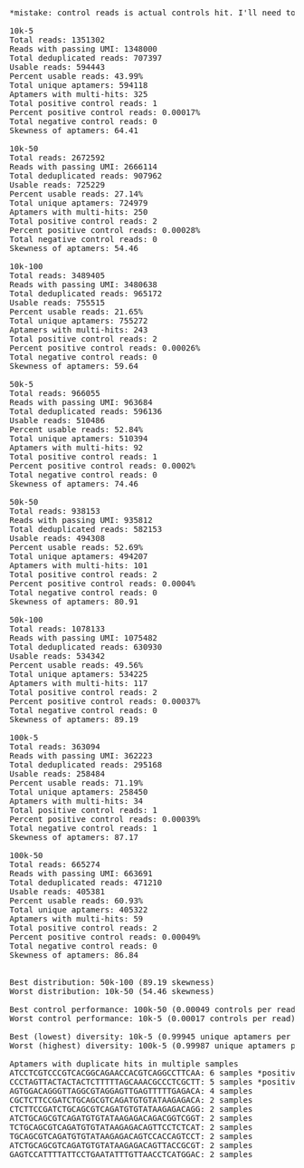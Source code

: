 <pre>
*mistake: control reads is actual controls hit. I'll need to redo it to count the actual control reads number

10k-5
Total reads: 1351302
Reads with passing UMI: 1348000
Total deduplicated reads: 707397
Usable reads: 594443
Percent usable reads: 43.99%
Total unique aptamers: 594118
Aptamers with multi-hits: 325
Total positive control reads: 1
Percent positive control reads: 0.00017%
Total negative control reads: 0
Skewness of aptamers: 64.41

10k-50
Total reads: 2672592
Reads with passing UMI: 2666114
Total deduplicated reads: 907962
Usable reads: 725229
Percent usable reads: 27.14%
Total unique aptamers: 724979
Aptamers with multi-hits: 250
Total positive control reads: 2
Percent positive control reads: 0.00028%
Total negative control reads: 0
Skewness of aptamers: 54.46

10k-100
Total reads: 3489405
Reads with passing UMI: 3480638
Total deduplicated reads: 965172
Usable reads: 755515
Percent usable reads: 21.65%
Total unique aptamers: 755272
Aptamers with multi-hits: 243
Total positive control reads: 2
Percent positive control reads: 0.00026%
Total negative control reads: 0
Skewness of aptamers: 59.64

50k-5
Total reads: 966055
Reads with passing UMI: 963684
Total deduplicated reads: 596136
Usable reads: 510486
Percent usable reads: 52.84%
Total unique aptamers: 510394
Aptamers with multi-hits: 92
Total positive control reads: 1
Percent positive control reads: 0.0002%
Total negative control reads: 0
Skewness of aptamers: 74.46

50k-50
Total reads: 938153
Reads with passing UMI: 935812
Total deduplicated reads: 582153
Usable reads: 494308
Percent usable reads: 52.69%
Total unique aptamers: 494207
Aptamers with multi-hits: 101
Total positive control reads: 2
Percent positive control reads: 0.0004%
Total negative control reads: 0
Skewness of aptamers: 80.91

50k-100
Total reads: 1078133
Reads with passing UMI: 1075482
Total deduplicated reads: 630930
Usable reads: 534342
Percent usable reads: 49.56%
Total unique aptamers: 534225
Aptamers with multi-hits: 117
Total positive control reads: 2
Percent positive control reads: 0.00037%
Total negative control reads: 0
Skewness of aptamers: 89.19

100k-5
Total reads: 363094
Reads with passing UMI: 362223
Total deduplicated reads: 295168
Usable reads: 258484
Percent usable reads: 71.19%
Total unique aptamers: 258450
Aptamers with multi-hits: 34
Total positive control reads: 1
Percent positive control reads: 0.00039%
Total negative control reads: 1
Skewness of aptamers: 87.17

100k-50
Total reads: 665274
Reads with passing UMI: 663691
Total deduplicated reads: 471210
Usable reads: 405381
Percent usable reads: 60.93%
Total unique aptamers: 405322
Aptamers with multi-hits: 59
Total positive control reads: 2
Percent positive control reads: 0.00049%
Total negative control reads: 0
Skewness of aptamers: 86.84


Best distribution: 50k-100 (89.19 skewness)
Worst distribution: 10k-50 (54.46 skewness)

Best control performance: 100k-50 (0.00049 controls per read)
Worst control performance: 10k-5 (0.00017 controls per read)

Best (lowest) diversity: 10k-5 (0.99945 unique aptamers per read)
Worst (highest) diversity: 100k-5 (0.99987 unique aptamers per read)

Aptamers with duplicate hits in multiple samples
ATCCTCGTCCCGTCACGGCAGAACCACGTCAGGCCTTCAA: 6 samples *positive control
CCCTAGTTACTACTACTCTTTTTAGCAAACGCCCTCGCTT: 5 samples *positive control
AGTGGACAGGGTTAGGCGTAGGAGTTGAGTTTTTGAGACA: 4 samples
CGCTCTTCCGATCTGCAGCGTCAGATGTGTATAAGAGACA: 2 samples
CTCTTCCGATCTGCAGCGTCAGATGTGTATAAGAGACAGG: 2 samples
ATCTGCAGCGTCAGATGTGTATAAGAGACAGACGGTCGGT: 2 samples
TCTGCAGCGTCAGATGTGTATAAGAGACAGTTCCTCTCAT: 2 samples
TGCAGCGTCAGATGTGTATAAGAGACAGTCCACCAGTCCT: 2 samples
ATCTGCAGCGTCAGATGTGTATAAGAGACAGTTACCGCGT: 2 samples
GAGTCCATTTTATTCCTGAATATTTGTTAACCTCATGGAC: 2 samples
<pre>
